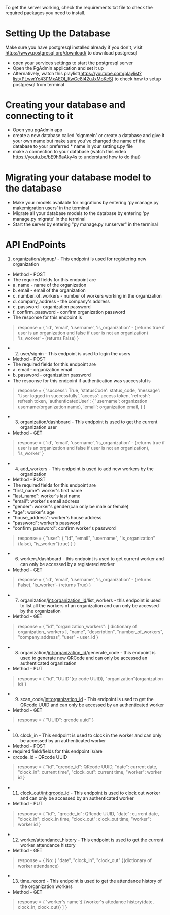 To get the server working, check the requirements.txt file to check the required packages you need to install.

# Setting Up the Database
Make sure you have postgresql installed already if you don't, visit https://www.postgresql.org/download/ to download postgresql
* open your services settings to start the postgresql server
* Open the PgAdmin application and set it up
* Alternatively, watch this playlist(https://youtube.com/playlist?list=PLwvrYc43l1MxAEOI_KwGe8l42uJxMoKeS) to check how to setup postgresql from terminal

# Creating your database and connecting to it
* Open you pgAdmin app
* create a new database called 'signmein' or create a database and give it your own name but make sure you've changed the name of the database to your preferred  * name in your settings.py file
* make a connection to your database (watch this video https://youtu.be/bE9h6aAky4s to understand how to do that)

# Migrating your database model to the database
* Make your models available for migrations by entering 'py manage.py makemigration users' in the terminal
* Migrate all your database models to the database by entering 'py manage.py migrate' in the terminal
* Start the server by entering "py manage.py runserver" in the terminal

# API EndPoints
1. organization/signup/ - This endpoint is used for registering new organization
* Method - POST
* The required fields for this endpoint are
* a. name - name of the organization
* b. email - email of the organization
* c. number_of_workers - number of workers working in the organization
* d. company_address - the company's address
* e. password - organization password
* f. confirm_password - confirm organization password
* The response for this endpoint is 
> response = {
    'id',
    'email',
    'username',
    'is_organization' - (returns true if user is an organization and false if user is not an organization)
    'is_worker' - (returns False)
  }

* 2. user/signin - This endpoint is used to login the users
* Method - POST
* The required fields for this endpoint are
* a. email - organization email
* b. password - organization password 
* The response for this endpoint if authentication was successful is 
> response = {
                'success': True,
                'statusCode': status_code,
                'message': 'User logged in successfully',
                'access': access token,
                'refresh': refresh token,
                'authenticatedUser': {
                    'username': organization username(organization name),
                    'email': organization email,
                }
            }

* 3. organization/dashboard - This endpoint is used to get the current organization user
* Method - GET
 > response = {
    'id', 
    'email', 
    'username',
    'is_organization' - (returns true if user is an organization and false if user is not an organization),
    'is_worker'
  }
  
  * 4. add_workers - This endpoint is used to add new workers by the organization
  * Method - POST
  * The required fields for this endpoint are
  * "first_name": worker's first name
  * "last_name": worker's last name
  * "email": worker's email address
  * "gender": worker's gender(can only be male or female)
  * "age": worker's age
  * "house_address": worker's house address 
  * "password": worker's password
  * "confirm_password": confirm worker's password
> response = {
    "user": {
        "id",
        "email",
        "username",
        "is_organization"(false),
        "is_worker"(true)
    }
}

  
* 6. workers/dashboard - this endpoint is used to get current worker and can only be accessed by a registered worker
* Method - GET
> response = {
    'id', 
    'email', 
    'username',
    'is_organization' - (returns False),
    'is_worker'- (returns True)
  }
 * 7. organization/<int:organization_id>/list_workers - this endpoint is used to list all the workers of an organization and can only be accessed by the organization
 * Method - GET
 > response = {
    "id",
    "organization_workers": [
        dictionary of organization_ workers
    ],
    "name",
    "description",
    "number_of_workers",
    "company_address",
    "user" - user_id
    }
    
* 8. organization/<int:organization_id>/generate_code - this endpoint is used to generate new QRCode and can only be accessed an authenticated organization
* Method - PUT
> response = {
    "id",
    "UUID"(qr code UUID),
    "organization"(organization id)
}

* 9. scan_code/<int:organization_id> - This endpoint is used to get the QRcode UUID and can only be accessed by an authenticated worker
* Method - GET
> response = {
    "UUID": qrcode uuid"
}

* 10. clock_in - This endpoint is used to clock in the worker and can only be accessed by an authenticated worker
* Method - POST 
* required field/fields for this endpoint is/are
* qrcode_id - QRcode UUID
> response = {
    "id",
    "qrcode_id": QRcode UUID,
    "date": current date,
    "clock_in": current time",
    "clock_out": current time,
    "worker": worker id
}

* 11. clock_out/<int:qrcode_id> - This endpoint is used to clock out worker and can only be accessed by an authenticated worker
* Method - PUT
> response = {
    "id":,
    "qrcode_id": QRcode UUID,
    "date": current date,
    "clock_in": clock_in time,
    "clock_out": clock_out time,
    "worker": worker id
}

* 12. worker/attendance_history - This endpoint is used to get the current worker attendance history 
* Method - GET
> response = {
            No: {
            "date",
            "clock_in",
            "clock_out"
        }(dictionary of worker attendance)
        
* 13. time_record - This endpoint is used to get the attendance history of the organization workers
* Method - GET
> response = {
            'worker's name':[ {worker's attedance history(date, clock_in, clock_out)} ]
            }
